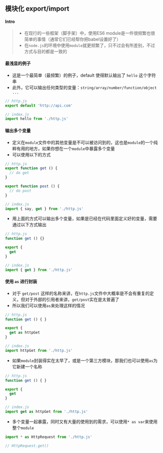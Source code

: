 ## 模块化 export/import

#### Intro

> * 在现行的一些框架（脚手架）中，使用ES6 module是一件很频繁也很简单的事情（通常它们已经帮你把babel设置好了）
> * 在`node.js`的环境中使用`module`就更频繁了，只不过会有所差别，不过方式与目的都是一致的


#### 最浅显的例子

* 这是一个最简单（最频繁）的例子，default 使得默认输出了 `hello` 这个字符串
* 此外，它可以输出任何类型的变量：`string/array/number/function/object ...`

```js
// http.js
export default 'http://api.com'

// index.js
import hello from './http.js'
```

#### 输出多个变量

* 定义在`module`文件中的其他变量是不可以被访问到的，这也是`module`的一个纯粹有用的地方，如果你想在一个`module`中暴露多个变量
* 可以使用以下的方式

```js
// http.js
export function get () {
  // do get
}

export function post () {
  // do post
}

// index.js
import { say, get } from './http.js'
```

* 用上面的方式可以输出多个变量，如果是已经在代码里面定义好的变量，需要通过以下方式输出

```js
// http.js
function get () {}

export {
  get
}

// index.js
import { get } from './http.js'
```

#### 使用 `as` 进行封装

* 对于 `get/post` 这样的名称来讲，在`http.js`文件中大概率是不会有重复的定义，但对于外部的引用者来讲，`get/post`实在是太普遍了
* 所以我们可以使用`as`来处理这样的情况

```js
// http.js
function get () { }

export {
  get as httpGet
}

// index.js
import httpGet from './http.js'
```

* 如果`module`封装得实在太早了，或是一个第三方模块，那我们也可以使用`as`为它新建一个名称

```js
// http.js
function get () { }

export {
  get
}

// index.js
import get as httpGet from './http.js'
```

* 多个变量一起暴露，同时又有大量的使用到的需求，可以使用`* as var`来使用整个`module`

```js
import * as HttpRequest from './http.js'

// HttpRequest.get()
```





